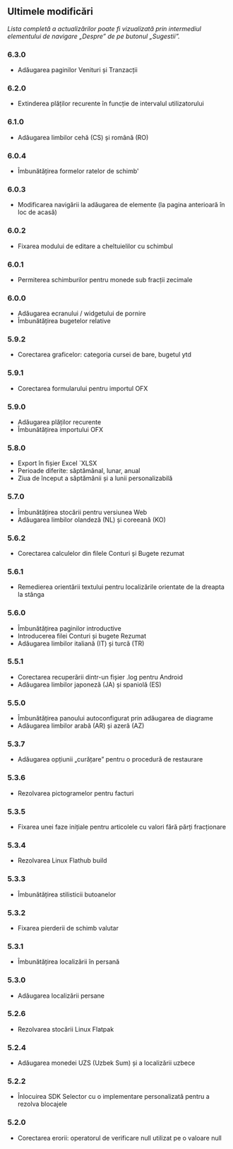 ## Ultimele modificări

_Lista completă a actualizărilor poate fi vizualizată prin intermediul elementului de navigare „Despre” de pe butonul „Sugestii”._

### 6.3.0
- Adăugarea paginilor Venituri și Tranzacții

### 6.2.0
- Extinderea plăților recurente în funcție de intervalul utilizatorului

### 6.1.0
- Adăugarea limbilor cehă (CS) și română (RO)

### 6.0.4
- Îmbunătățirea formelor ratelor de schimb'

### 6.0.3
- Modificarea navigării la adăugarea de elemente (la pagina anterioară în loc de acasă) 

### 6.0.2
- Fixarea modului de editare a cheltuielilor cu schimbul

### 6.0.1
- Permiterea schimburilor pentru monede sub fracții zecimale

### 6.0.0
- Adăugarea ecranului / widgetului de pornire
- Îmbunătățirea bugetelor relative

### 5.9.2
- Corectarea graficelor: categoria cursei de bare, bugetul ytd

### 5.9.1
- Corectarea formularului pentru importul OFX

### 5.9.0
- Adăugarea plăților recurente
- Îmbunătățirea importului OFX

### 5.8.0
- Export în fișier Excel `XLSX
- Perioade diferite: săptămânal, lunar, anual
- Ziua de început a săptămânii și a lunii personalizabilă

### 5.7.0
- Îmbunătățirea stocării pentru versiunea Web
- Adăugarea limbilor olandeză (NL) și coreeană (KO)

### 5.6.2
- Corectarea calculelor din filele Conturi și Bugete rezumat

### 5.6.1
- Remedierea orientării textului pentru localizările orientate de la dreapta la stânga 

### 5.6.0
- Îmbunătățirea paginilor introductive
- Introducerea filei Conturi și bugete Rezumat
- Adăugarea limbilor italiană (IT) și turcă (TR)

### 5.5.1
- Corectarea recuperării dintr-un fișier .log pentru Android
- Adăugarea limbilor japoneză (JA) și spaniolă (ES) 

### 5.5.0
- Îmbunătățirea panoului autoconfigurat prin adăugarea de diagrame
- Adăugarea limbilor arabă (AR) și azeră (AZ)

### 5.3.7
- Adăugarea opțiunii „curățare” pentru o procedură de restaurare  

### 5.3.6
- Rezolvarea pictogramelor pentru facturi

### 5.3.5
- Fixarea unei faze inițiale pentru articolele cu valori fără părți fracționare

### 5.3.4
- Rezolvarea Linux Flathub build

### 5.3.3
- Îmbunătățirea stilisticii butoanelor

### 5.3.2
- Fixarea pierderii de schimb valutar

### 5.3.1
- Îmbunătățirea localizării în persană

### 5.3.0
- Adăugarea localizării persane

### 5.2.6
- Rezolvarea stocării Linux Flatpak

### 5.2.4
- Adăugarea monedei UZS (Uzbek Sum) și a localizării uzbece

### 5.2.2
- Înlocuirea SDK Selector cu o implementare personalizată pentru a rezolva blocajele

### 5.2.0
- Corectarea erorii: operatorul de verificare null utilizat pe o valoare null
